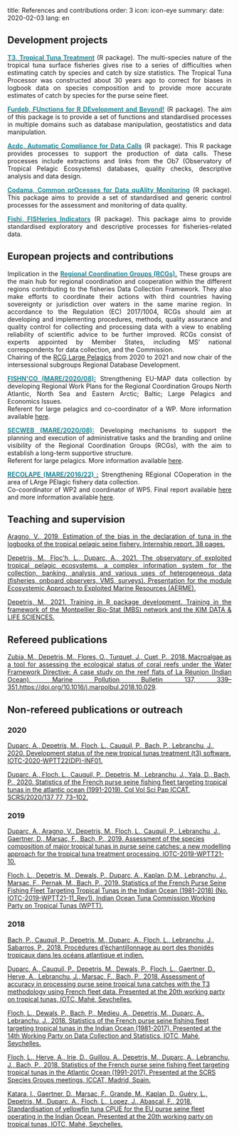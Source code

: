 title: References and contributions
order: 3
icon: icon-eye
summary:
date: 2020-02-03
lang: en

## Development projects

<p style="text-align: justify">
<a href="https://ob7-ird.github.io/t3/" target="_blank"><font color="#238896"><strong>T3, Tropical Tuna Treatment</font></strong></a> (R package). The multi-species nature of the tropical tuna surface fisheries gives rise to a series of difficulties when estimating catch by species and catch by size statistics. The Tropical Tuna Processor was constructed about 30 years ago to correct for biases in logbook data on species composition and to provide more accurate estimates of catch by species for the purse seine fleet.
</p>

<p style="text-align: justify">
<a href="https://ob7-ird.github.io/furdeb/" target="_blank"><font color="#238896"><strong>Furdeb, FUnctions for R DEvelopment and Beyond!</font></strong></a> (R package). The aim of this package is to provide a set of functions and standardised processes in multiple domains such as database manipulation, geostatistics and data manipulation.
</p>

<p style="text-align: justify">
<a href="https://ob7-ird.github.io/acdc/" target="_blank"><font color="#238896"><strong>Acdc, Automatic Compliance for Data Calls</font></strong></a> (R package). This R package provides processes to support the production of data calls. These processes include extractions and links from the Ob7 (Observatory of Tropical Pelagic Ecosystems) databases, quality checks, descriptive analysis and data design.
</p>

<p style="text-align: justify">
<a href="https://ob7-ird.github.io/codama/" target="_blank"><font color="#238896"><strong>Codama, Common prOcesses for Data quAlity Monitoring</font></strong></a> (R package). This package aims to provide a set of standardised and generic control processes for the assessment and monitoring of data quality.</p>

<p style="text-align: justify">
<a href="https://ob7-ird.github.io/fishi/" target="_blank"><font color="#238896"><strong>Fishi, FISHeries Indicators</font></strong></a> (R package). This package aims to provide standardised exploratory and descriptive processes for fisheries-related data.
</p>

## European projects and contributions

<p style="text-align: justify">
Implication in the <a href="https://www.fisheries-rcg.eu/" target="_blank"><font color="#238896"><strong>Regional Coordination Groups (RCGs).</font></strong></a> These groups are the main hub for regional coordination and cooperation within the different regions contributing to the fisheries Data Collection Framework. They also make efforts to coordinate their actions with third countries having sovereignty or jurisdiction over waters in the same marine region. In accordance to the Regulation (EC) 2017/1004, RCGs should aim at developing and implementing procedures, methods, quality assurance and quality control for collecting and processing data with a view to enabling reliability of scientific advice to be further improved. RCGs consist of experts appointed by Member States, including MS’ national correspondents for data collection, and the Commission.<br>
Chairing of the <a href="https://www.fisheries-rcg.eu/rcg-lp/" target="_blank">RCG Large Pelagics</a> from 2020 to 2021 and now chair of the intersessional subgroups Regional Database Development.
</p>

<p style="text-align: justify">
<a href="https://www.fisheries-rcg.eu/fishnco/" target="_blank"><font color="#238896"><strong>FISHN'CO (MARE/2020/08):</font></strong></a> Strengthening EU-MAP data collection by developing Regional Work Plans for the Regional Coordination Groups North Atlantic, North Sea and Eastern Arctic; Baltic; Large Pelagics and Economics Issues.<br>
Referent for large pelagics and co-coordinator of a WP. More information available <a href="https://www.fisheries-rcg.eu/fishnco/" target="_blank">here</a>.
</p>

<p style="text-align: justify">
<a href="https://www.fisheries-rcg.eu/secweb/" target="_blank"><font color="#238896"><strong>SECWEB (MARE/2020/08):</font></strong></a> Developing mechanisms to support the planning and execution of administrative tasks and the branding and online visibility of the Regional Coordination Groups (RCGs), with the aim to establish a long-term supportive structure.<br>
Referent for large pelagics. More information available <a href="https://www.fisheries-rcg.eu/secweb/" target="_blank">here</a>.
</p>

<p style="text-align: justify">
<a href="https://www.fisheries-rcg.eu/finished-projects/" target="_blank"><font color="#238896"><strong>RECOLAPE (MARE/2016/22) :</font></strong></a> Strengthening REgional COoperation in the area of LArge PElagic fishery data collection.<br>
Co-coordinator of WP2 and coordinator of WP5. Final report available <a href="/documents/pdfs/final_report_recolape.pdf" target="_blank">here</a> and more information available <a href="https://www.fisheries-rcg.eu/finished-projects/" target="_blank">here</a>.
</p>

## Teaching and supervision

<p style="text-align: justify">
<a href="/documents/pdfs/aragnov_rapport_stage_2019.pdf" target="_blank">Aragno, V., 2019. Estimation of the bias in the declaration of tuna in the logbooks of the tropical pelagic seine fishery. Internship report. 38 pages.
</p>

<p style="text-align: justify">
<a href="/documents/pdfs/presentation_aerme_ob7_2021.pdf" target="_blank">Depetris, M., Floc'h, L., Duparc, A., 2021. The observatory of exploited tropical pelagic ecosystems, a complex information system for the collection, banking, analysis and various uses of heterogeneous data (fisheries, onboard observers, VMS, surveys). Presentation for the module Ecosystemic Approach to Exploited Marine Resources (AERME).</a>
</p>

<p style="text-align: justify">
<a href="/documents/pdfs/formation_rpackage_depetris.pdf" target="_blank">Depetris, M., 2021. Training in R package development. Training in the framework of the Montpellier Bio-Stat (MBS) network and the KIM DATA & LIFE SCIENCES.</a>
</p>

## Refereed publications

<p style="text-align: justify">
<a href="/documents/articles/zubia_and_al_2018.pdf" target="_blank">Zubia, M., Depetris, M., Flores, O., Turquet, J., Cuet, P., 2018. Macroalgae as a tool for assessing the ecological status of coral reefs under the Water Framework Directive: A case study on the reef flats of La Réunion (Indian Ocean). Marine Pollution Bulletin 137, 339–351.</a><a href="https://doi.org/10.1016/j.marpolbul.2018.10.029" target="_blank">https://doi.org/10.1016/j.marpolbul.2018.10.029</a>.
</p>

## Non-refereed publications or outreach

### 2020

<a href="https://www.iotc.org/documents/WPTT/2201/INF01" target="_blank">Duparc, A., Depetris, M., Floch, L., Cauquil, P., Bach, P., Lebranchu, J., 2020. Development status of the new tropical tunas treatment (t3) software. IOTC-2020-WPTT22(DP)-INF01.</a>

<a href="https://www.iotc.org/documents/WPTT/2202/INF02" target="_blank">Duparc, A., Floch, L., Cauquil, P., Depetris, M., Lebranchu, J., Yala, D., Bach, P., 2020. Statistics of the French purse seine fishing fleet targeting tropical tunas in the atlantic ocean (1991-2019). Col Vol Sci Pap ICCAT, SCRS/2020/137 77, 73–102.</a>

### 2019

<a href="https://www.iotc.org/sites/default/files/documents/2019/10/IOTC-2019-WPTT21-10.pdf" target="_blank">Duparc, A., Aragno, V., Depetris, M., Floch, L., Cauquil, P., Lebranchu, J., Gaertner, D., Marsac, F., Bach, P., 2019. Assessment of the species composition of major tropical tunas in purse seine catches: a new modelling approach for the tropical tuna treatment processing. IOTC-2019-WPTT21-10.</a>

<a href="https://www.iotc.org/documents/WPTT/21/11" target="_blank">Floch, L., Depetris, M., Dewals, P., Duparc, A., Kaplan, D.M., Lebranchu, J., Marsac, F., Pernak, M., Bach, P., 2019. Statistics of the French Purse Seine Fishing Fleet Targeting Tropical Tunas in the Indian Ocean (1981-2018) (No. IOTC-2019-WPTT21-11_Rev1). Indian Ocean Tuna Commission Working Party on Tropical Tunas (WPTT).</a>

### 2018

<a href="http://hal.ird.fr/ird-02132072" target="_blank">Bach, P., Cauquil, P., Depetris, M., Duparc, A., Floch, L., Lebranchu, J., Sabarros, P., 2018. Procédures d’échantillonnage au port des thonidés tropicaux dans les océans atlantique et indien.</a>

<a href="https://www.iotc.org/documents/WPTT/20/16" target="_blank">Duparc, A., Cauquil, P., Depetris, M., Dewals, P., Floch, L., Gaertner, D., Herve, A., Lebranchu, J., Marsac, F., Bach, P., 2018. Assessment of accuracy in processing purse seine tropical tuna catches with the T3 methodology using French fleet data. Presented at the 20th working party on tropical tunas, IOTC, Mahé, Seychelles.</a>

<a href="https://www.iotc.org/fr/documents/WPDCS/14/30-FRA_PS" target="_blank">Floch, L., Dewals, P., Bach, P., Medieu, A., Depetris, M., Duparc, A., Lebranchu, J., 2018. Statistics of the French purse seine fishing fleet targeting tropical tunas in the Indian Ocean (1981-2017). Presented at the 14th Working Party on Data Collection and Statistics, IOTC, Mahé, Seychelles.</a>

<a href="/documents/articles/floch_and_al_2018.pdf" target="_blank">Floch, L., Herve, A., Irie, D., Guillou, A., Depetris, M., Duparc, A., Lebranchu, J., Bach, P., 2018. Statistics of the French purse seine fishing fleet targeting tropical tunas in the Atlantic Ocean (1991-2017). Presented at the SCRS Species Groups meetings, ICCAT, Madrid, Spain.</a>

<a href="https://www.iotc.org/documents/WPTT/20/36" target="_blank">Katara, I., Gaertner, D., Marsac, F., Grande, M., Kaplan, D., Guéry, L., Depetris, M., Duparc, A., Floch, L., Lopez, J., Abascal, F., 2018. Standardisation of yellowfin tuna CPUE for the EU purse seine fleet operating in the Indian Ocean. Presented at the 20th working party on tropical tunas, IOTC, Mahé, Seychelles.</a>